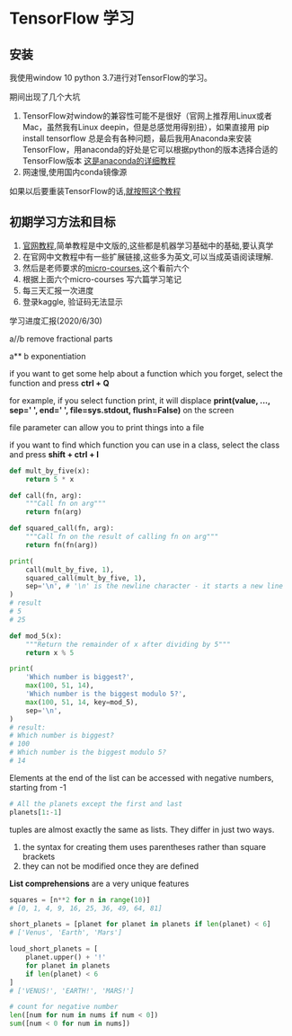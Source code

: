 # TensorFlow 学习



## 安装

我使用window 10 python 3.7进行对TensorFlow的学习。

期间出现了几个大坑

1. TensorFlow对window的兼容性可能不是很好（官网上推荐用Linux或者Mac，虽然我有Linux deepin，但是总感觉用得别扭），如果直接用 pip install tensorflow 总是会有各种问题，最后我用Anaconda来安装TensorFlow，用anaconda的好处是它可以根据python的版本选择合适的TensorFlow版本 [这是anaconda的详细教程](https://www.jianshu.com/p/62f155eb6ac5)
2. 网速慢,使用国内conda镜像源

如果以后要重装TensorFlow的话,[就按照这个教程](https://blog.csdn.net/KID_yuan/article/details/88775254)



## 初期学习方法和目标

1. [官网教程](http://tensorfly.cn/tfdoc/tutorials/mnist_beginners.html),简单教程是中文版的,这些都是机器学习基础中的基础,要认真学
2. 在官网中文教程中有一些扩展链接,这些多为英文,可以当成英语阅读理解.
3. 然后是老师要求的[micro-courses](https://www.kaggle.com/learn/overview),这个看前六个
4. 根据上面六个micro-courses 写六篇学习笔记
5. 每三天汇报一次进度
6. 登录kaggle, 验证码无法显示



学习进度汇报(2020/6/30)

a//b remove fractional parts

a** b exponentiation

if you want to get some help about a function which you forget, select the function and press **ctrl + Q**

for example, if you select function print, it will displace **print(value, ..., sep=' ', end=' ', file=sys.stdout, flush=False)** on the screen

file parameter can allow you to print things into a file

if you want to find which function you can use in a class, select the class and press **shift + ctrl + I**

```python
def mult_by_five(x):
    return 5 * x

def call(fn, arg):
    """Call fn on arg"""
    return fn(arg)

def squared_call(fn, arg):
    """Call fn on the result of calling fn on arg"""
    return fn(fn(arg))

print(
    call(mult_by_five, 1),
    squared_call(mult_by_five, 1), 
    sep='\n', # '\n' is the newline character - it starts a new line
)
# result 
# 5 
# 25
```

```python
def mod_5(x):
    """Return the remainder of x after dividing by 5"""
    return x % 5

print(
    'Which number is biggest?',
    max(100, 51, 14),
    'Which number is the biggest modulo 5?',
    max(100, 51, 14, key=mod_5),
    sep='\n',
)
# result:
# Which number is biggest?
# 100
# Which number is the biggest modulo 5?
# 14
```

Elements at the end of the list can be accessed with negative numbers, starting from -1

```python
# All the planets except the first and last
planets[1:-1]
```

tuples are almost exactly the same as lists. They differ in just two ways.

1. the syntax for creating them uses parentheses rather than square brackets
2. they can not be modified once they are defined

**List comprehensions** are a very unique features

```python
squares = [n**2 for n in range(10)]
# [0, 1, 4, 9, 16, 25, 36, 49, 64, 81]

short_planets = [planet for planet in planets if len(planet) < 6]
# ['Venus', 'Earth', 'Mars']

loud_short_planets = [
    planet.upper() + '!' 
    for planet in planets 
    if len(planet) < 6
]
# ['VENUS!', 'EARTH!', 'MARS!']

# count for negative number
len([num for num in nums if num < 0])
sum([num < 0 for num in nums])
```